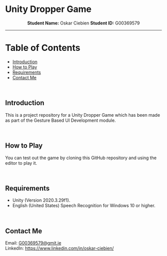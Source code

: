 # Unity Dropper Game

<p align="center">
    <strong>Student Name:</strong> Oskar Ciebien   <strong>Student ID:</strong> G00369579
</p>

---

# Table of Contents

- [Introduction](#introduction)
- [How to Play](#how-to-play)
- [Requirements](#requirements)
- [Contact Me](#contact-me)

<br>

## Introduction

This is a project repository for a Unity Dropper Game which has been made as part of the Gesture Based UI Development module.

<br>

## How to Play

You can test out the game by cloning this GitHub repository and using the editor to play it.

<br>

## Requirements

- Unity (Version 2020.3.29f1).
- English (United States) Speech Recognition for Windows 10 or higher.

<br>

## Contact Me

Email: G00369579@gmit.ie
<br>
LinkedIn: https://www.linkedin.com/in/oskar-ciebien/
